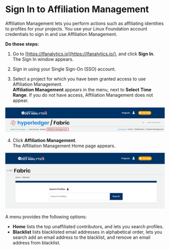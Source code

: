 # Sign In to Affiliation Management

Affiliation Management lets you perform actions such as affiliating identities to profiles for your projects. You use your Linux Foundation account credentials to sign in and use Affiliation Management.

**Do these steps:**

1. Go to [https://lfanalytics.io](https://lfanalytics.io/), and click **Sign In**.  
The Sign In window appears.

2. Sign in using your Single Sign-On \(SSO\) account.

3. Select a project for which you have been granted access to use Affiliation Management.  
**Affiliation Management** appears in the menu, next to **Select** **Time Range**. If you do not have access, Affiliation Management does not appear.

![](../../../.gitbook/assets/affiliation-management.png)

4. Click **Affiliation Management**.  
The Affiliation Management Home page appears.

![](../../../.gitbook/assets/affiliation-management-home-page.png)

A menu provides the following options:

* **Home** lists the top unaffiliated contributors, and lets you search profiles.
* **Blacklist** lists blacklisted email addresses in alphabetical order, lets you search add an email address to the blacklist, and remove an email address from blacklist.

